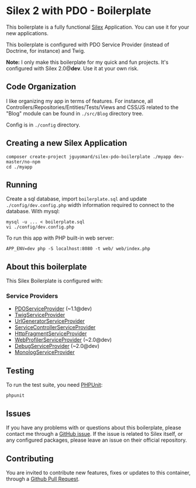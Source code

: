 # Silex 2 with PDO - Boilerplate

This boilerplate is a fully functional [Silex](http://silex.sensiolabs.org/) Application. You can use it for your new applications.

This boilerplate is configured with PDO Service Provider (instead of Doctrine, for instance) and Twig.


**Note:** I only make this boilerplate for my quick and fun projects.
It's configured with Silex 2.0@**dev**. Use it at your own risk.

## Code Organization

I like organizing my app in terms of features.
For instance, all Controllers/Repositories/Entities/Tests/Views and CSS/JS related to the "Blog" module can be found in `./src/Blog` directory tree.

Config is in `./config` directory.

## Creating a new Silex Application

```
composer create-project jguyomard/silex-pdo-boilerplate ./myapp dev-master/no-npm
cd ./myapp
```

## Running

Create a sql database, import `boilerplate.sql` and update `./config/dev.config.php` width information required to connect to the database. With mysql:
```
mysql -u ... < boilerplate.sql
vi ./config/dev.config.php
```

To run this app with PHP built-in web server:
```
APP_ENV=dev php -S localhost:8080 -t web/ web/index.php
```

## About this boilerplate

This Silex Boilerplate is configured with:

### Service Providers

* [PDOServiceProvider](https://github.com/csanquer/PdoServiceProvider) (~1.1@dev)
* [TwigServiceProvider](http://silex.sensiolabs.org/doc/providers/twig.html)
* [UrlGeneratorServiceProvider](http://silex.sensiolabs.org/doc/providers/url_generator.html)
* [ServiceControllerServiceProvider](http://silex.sensiolabs.org/doc/providers/service_controller.html)
* [HttpFragmentServiceProvider](http://silex.sensiolabs.org/doc/providers/http_fragment.html)
* [WebProfilerServiceProvider](https://github.com/silexphp/Silex-WebProfiler) (~2.0@dev)
* [DebugServiceProvider](https://github.com/jeromemacias/Silex-Debug) (~2.0@dev)
* [MonologServiceProvider](http://silex.sensiolabs.org/doc/providers/monolog.html)


## Testing

To run the test suite, you need [PHPUnit](https://phpunit.de/):

```
phpunit
```

## Issues

If you have any problems with or questions about this boilerplate, please contact me through a [GitHub issue](https://github.com/jguyomard/silex-pdo-boilerplate/issues).
If the issue is related to Silex itself, or any configured packages, please leave an issue on their official repository.


## Contributing

You are invited to contribute new features, fixes or updates to this container, through a [Github Pull Request](https://github.com/jguyomard/silex-pdo-boilerplate/pulls).